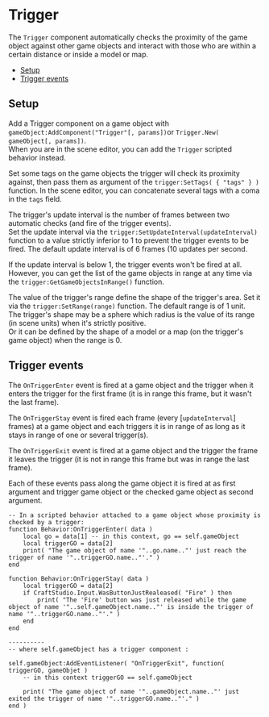 # Trigger

The `Trigger` component automatically checks the proximity of the game object against other game objects and interact with those who are within a certain distance or inside a model or map.

- [Setup](#setup)
- [Trigger events](#trigger-events)

<a name="setup"></a>
## Setup

Add a Trigger component on a game object with `gameObject:AddComponent("Trigger"[, params])`or `Trigger.New( gameObject[, params])`.  
When you are in the scene editor, you can add the `Trigger` scripted behavior instead.

Set some tags on the game objects the trigger will check its proximity against, then pass them as argument of the `trigger:SetTags( { "tags" } )` function.
In the scene editor, you can concatenate several tags with a coma in the `tags` field.

The trigger's update interval is the number of frames between two automatic checks (and fire of the trigger events).  
Set the update interval via the `trigger:SetUpdateInterval(updateInterval)` function to a value strictly inferior to 1 to prevent the trigger events to be fired. The default update interval is of 6 frames (10 updates per second.  

If the update interval is below 1, the trigger events won't be fired at all. However, you can get the list of the game objects in range at any time via the `trigger:GetGameObjectsInRange()` function.

The value of the trigger's range define the shape of the trigger's area. Set it via the `trigger:SetRange(range)` function. The default range is of 1 unit.  
The trigger's shape may be a sphere which radius is the value of its range (in scene units) when it's strictly positive.  
Or it can be defined by the shape of a model or a map (on the trigger's game object) when the range is 0.


<a name="trigger-events"></a>
## Trigger events

The `OnTriggerEnter` event is fired at a game object and the trigger when it enters the trigger for the first frame (it is in range this frame, but it wasn't the last frame).

The `OnTriggerStay` event is fired each frame (every [`updateInterval`] frames) at a game object and each triggers it is in range of as long as it stays in range of one or several trigger(s).

The `OnTriggerExit` event is fired at a game object and the trigger the frame it leaves the trigger (it is not in range this frame but was in range the last frame).

Each of these events pass along the game object it is fired at as first argument and trigger game object or the checked game object as second argument.

    -- In a scripted behavior attached to a game object whose proximity is checked by a trigger:
    function Behavior:OnTriggerEnter( data )
        local go = data[1] -- in this context, go == self.gameObject
        local triggerGO = data[2]
        print( "The game object of name '"..go.name.."' just reach the trigger of name '"..triggerGO.name.."'." )
    end

    function Behavior:OnTriggerStay( data )
        local triggerGO = data[2]
        if CraftStudio.Input.WasButtonJustRealeased( "Fire" ) then
            print( "The 'Fire' button was just released while the game object of name '"..self.gameObject.name.."' is inside the trigger of name '"..triggerGO.name.."'." )
        end
    end

    ----------
    -- where self.gameObject has a trigger component :
    
    self.gameObject:AddEventListener( "OnTriggerExit", function( triggerGO, gameObjet )
        -- in this context triggerGO == self.gameObject

        print( "The game object of name '"..gameObject.name.."' just exited the trigger of name '"..triggerGO.name.."'." )
    end )
